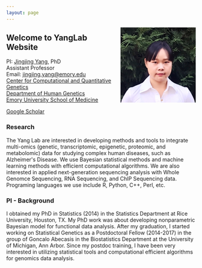 ```yaml
---
layout: page
---
```


<!-- {% include JB/setup %} -->

<img style="float: right;" src="assets/JingjingPic.jpg" width = "200" height = "200">

## Welcome to YangLab Website



PI: [Jingjing Yang](http://genetics.emory.edu/faculty/primary/yang-jingjing.html), PhD <br>
Assistant Professor <br>
Email: jingjing.yang@emory.edu <br>
[Center for Computational and Quantitative Genetics](http://ccqg.emory.edu/about/index.html) <br>
[Department of Human Genetics](http://genetics.emory.edu/) <br>
[Emory University School of Medicine](https://med.emory.edu/index.html)


[Google Scholar](https://scholar.google.com/citations?user=ANXPW-UAAAAJ&hl=en) 


### Research
The Yang Lab are interested in developing methods and tools to integrate multi-omics (genetic, transcriptomic, epigenetic, proteomic, and metabolomic) data for studying complex human diseases, such as Alzheimer's Disease. We use Bayesian statistical methods and machine learning methods with efficient computational algorithms. We are also interested in applied next-generation sequencing analysis with Whole Genomce Sequencing, RNA Sequencing, and ChIP Sequencing data. Programing languages we use include R, Python, C++, Perl, etc.


### PI - Background

I obtained my PhD in Statistics (2014) in the Statistics Department at Rice University, Houston, TX. My PhD work was about developing nonparametric Bayesian model for functional data analysis. After my graduation, I started working on Statistical Genetics as a Postdoctoral Fellow (2014-2017) in the group of
Goncalo Abecasis in the Biostatistics Department at the University of Michigan, Ann Arbor. Since my postdoc training, I have been very interested in utilizing statistical tools and computational efficient algorithms for genomics data analysis.





